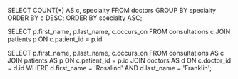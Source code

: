 SELECT COUNT(*) AS c, specialty
FROM doctors
GROUP BY specialty
ORDER BY c DESC;
ORDER BY specialty ASC;

SELECT p.first_name, p.last_name, c.occurs_on
FROM consultations c
JOIN patients p ON c.patient_id = p.id

SELECT p.first_name, p.last_name, c.occurs_on
FROM consultations AS c
JOIN patients AS p ON c.patient_id = p.id
JOIN doctors AS d ON c.doctor_id = d.id
WHERE d.first_name = 'Rosalind'
AND d.last_name = 'Franklin';